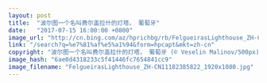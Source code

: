 ```yaml
---
layout: post
title:  "波尔图一个名叫费尔盖拉什的灯塔， 葡萄牙"
date:   "2017-07-15 16:00:00 +0800"
image_url: "http://cn.bing.com/az/hprichbg/rb/FelgueirasLighthouse_ZH-CN11182385822_1920x1080.jpg"
link: "/search?q=%e7%81%af%e5%a1%94&form=hpcapt&mkt=zh-cn"
copyright: "波尔图一个名叫费尔盖拉什的灯塔， 葡萄牙 (© Veselin Malinov/500px)"
image_hash: "6ae0d4318233c5f41446fc7654841cc9"
image_filename: "FelgueirasLighthouse_ZH-CN11182385822_1920x1080.jpg"
---
```

